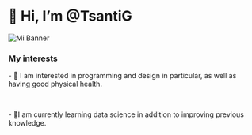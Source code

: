 <h1>👋 Hi, I’m @TsantiG</h1>

![Mi Banner](https://github.com/TsantiG/IMG/https://github.com/TsantiG/IMG/blob/main/Medellin-PlazaBotero-IMG.jpeg?raw=true.jpg)


<h3>My interests</h3>


<p>- 👀 I am interested in programming and design in particular, as well as having good physical health.</p> <br>
<p>- 🌱I am currently learning data science in addition to improving previous knowledge.</p>

